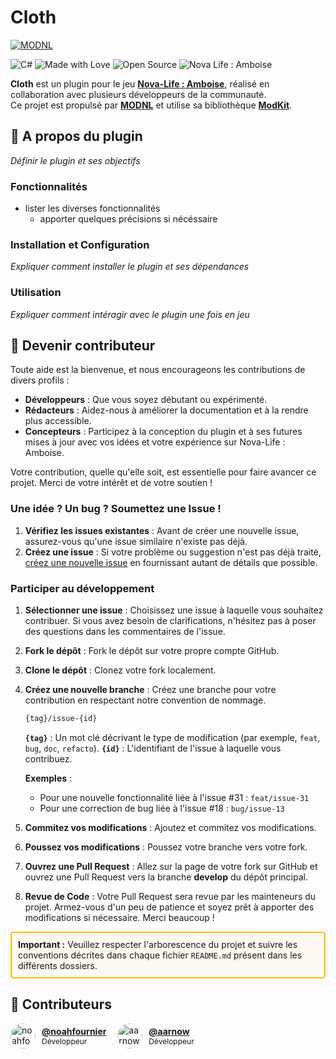 # Cloth

[![MODNL](https://i.ibb.co/WWwF5Y5w/badge-mod.png)](https://discord.gg/8j2suEE9Mf)

![C#](https://img.shields.io/badge/language-C%23-blue)
![Made with Love](https://img.shields.io/badge/made%20with-%E2%9D%A4-ff69b4)
![Open Source](https://img.shields.io/badge/open%20source-%E2%9C%94-brightgreen)
![Nova Life : Amboise](https://img.shields.io/badge/nova--life-N-1E90FF)

**Cloth** est un plugin pour le jeu [**Nova-Life : Amboise**](https://store.steampowered.com/app/885570/NovaLife_Amboise/), réalisé en collaboration avec plusieurs développeurs de la communauté.  
Ce projet est propulsé par [**MODNL**](https://discord.gg/8j2suEE9Mf) et utilise sa bibliothèque [**ModKit**](https://github.com/Aarnow/NovaLife_ModKit-Releases/releases/latest).


## 📌 A propos du plugin
*Définir le plugin et ses objectifs*

### Fonctionnalités
- lister les diverses fonctionnalités
  - apporter quelques précisions si nécéssaire

### Installation et Configuration
*Expliquer comment installer le plugin et ses dépendances*

### Utilisation
*Expliquer comment intéragir avec le plugin une fois en jeu*

## 🤝 Devenir contributeur
Toute aide est la bienvenue, et nous encourageons les contributions de divers profils :

- **Développeurs** : Que vous soyez débutant ou expérimenté.
- **Rédacteurs** : Aidez-nous à améliorer la documentation et à la rendre plus accessible.
- **Concepteurs** : Participez à la conception du plugin et à ses futures mises à jour avec vos idées et votre expérience sur Nova-Life : Amboise.

Votre contribution, quelle qu'elle soit, est essentielle pour faire avancer ce projet. Merci de votre intérêt et de votre soutien !

### Une idée ? Un bug ? Soumettez une Issue !

1. **Vérifiez les issues existantes** : Avant de créer une nouvelle issue, assurez-vous qu'une issue similaire n'existe pas déjà.
2. **Créez une issue** : Si votre problème ou suggestion n'est pas déjà traité, [créez une nouvelle issue](https://github.com/noahfournier/Cloths/issues/new) en fournissant autant de détails que possible.

### Participer au développement
1. **Sélectionner une issue** : Choisissez une issue à laquelle vous souhaitez contribuer. Si vous avez besoin de clarifications, n'hésitez pas à poser des questions dans les commentaires de l'issue.
2. **Fork le dépôt** : Fork le dépôt sur votre propre compte GitHub.
3. **Clone le dépôt** : Clonez votre fork localement.
4. **Créez une nouvelle branche** : Créez une branche pour votre contribution en respectant notre convention de nommage.
    ```bash
    {tag}/issue-{id}
    ```
    **`{tag}`** : Un mot clé décrivant le type de modification (par exemple, `feat`, `bug`, `doc`, `refacto`).
    **`{id}`** : L'identifiant de l'issue à laquelle vous contribuez.

    **Exemples** :
    - Pour une nouvelle fonctionnalité liée à l'issue #31 : `feat/issue-31`
    - Pour une correction de bug liée à l'issue #18 : `bug/issue-13`
5. **Commitez vos modifications** : Ajoutez et commitez vos modifications.
6. **Poussez vos modifications** : Poussez votre branche vers votre fork.
7. **Ouvrez une Pull Request** : Allez sur la page de votre fork sur GitHub et ouvrez une Pull Request vers la branche **develop** du dépôt principal.
8. **Revue de Code** : Votre Pull Request sera revue par les mainteneurs du projet. Armez-vous d'un peu de patience et soyez prêt à apporter des modifications si nécessaire. Merci beaucoup !


<div style="border: 2px solid rgb(255, 187, 0); padding: 10px; background-color:rgba(255, 166, 0, 0.05); border-radius: 5px;">
  <strong>Important :</strong> Veuillez respecter l'arborescence du projet et suivre les conventions décrites dans chaque fichier <code>README.md</code> présent dans les différents dossiers.
</div>

## 🦋 Contributeurs

<div style="display: flex; flex-wrap: wrap; gap: 10px;">

<div style="display: flex; align-items: center; flex: 1 1 calc(33.333% - 20px); margin-bottom: 10px;">
    <a href="https://github.com/noahfournier">
        <img src="https://github.com/noahfournier.png?size=40" alt="noahfournier" style="border-radius: 50%; width: 40px; height: 40px; margin-right: 10px;">
    </a>
    <div>
        <a href="https://github.com/noahfournier" style="font-weight: bold;">@noahfournier</a><br>
        <span style="font-size: 12px;">Développeur</span>
    </div>
</div>

<div style="display: flex; align-items: center; flex: 1 1 calc(33.333% - 20px); margin-bottom: 10px;">
    <a href="https://github.com/aarnow">
        <img src="https://github.com/aarnow.png?size=40" alt="aarnow" style="border-radius: 50%; width: 40px; height: 40px; margin-right: 10px;">
    </a>
    <div>
        <a href="https://github.com/aarnow" style="font-weight: bold;">@aarnow</a><br>
        <span style="font-size: 12px;">Développeur</span>
    </div>
</div>
    
<div style="display: flex; align-items: center; flex: 1 1 calc(33.333% - 20px); margin-bottom: 10px;">
</div>
</div>